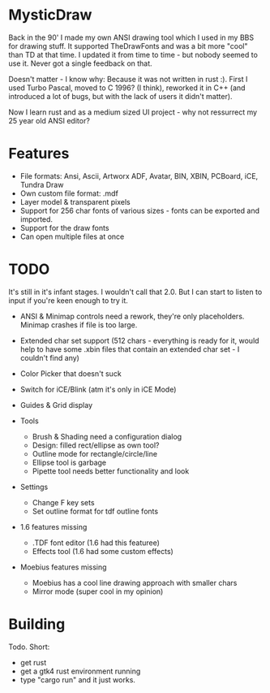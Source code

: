# MysticDraw

Back in the 90' I made my own ANSI drawing tool which I used in my BBS for drawing stuff. It supported TheDrawFonts and was a bit more "cool" than TD at that time.
I updated it from time to time - but nobody seemed to use it. Never got a single feedback on that.

Doesn't matter - I know why: Because it was not written in rust :). First I used Turbo Pascal, moved to C 1996? (I think), reworked it in C++ (and introduced a lot of bugs, but with the lack of users it didn't matter).

Now I learn rust and as a medium sized UI project - why not ressurrect my 25 year old ANSI editor?

# Features

 * File formats: Ansi, Ascii, Artworx ADF, Avatar, BIN, XBIN, PCBoard, iCE, Tundra Draw
 * Own custom file format: .mdf
 * Layer model & transparent pixels
 * Support for 256 char fonts of various sizes - fonts can be exported and imported.
 * Support for the draw fonts
 * Can open multiple files at once

# TODO

It's still in it's infant stages. I wouldn't call that 2.0. But I can start to listen to input if you're keen enough to try it.

 * ANSI & Minimap controls need a rework, they're only placeholders. Minimap crashes if file is too large.
 * Extended char set support (512 chars - everything is ready for it, would help to have some .xbin
   files that contain an extended char set - I couldn't find any)
 * Color Picker that doesn't suck
 * Switch for iCE/Blink (atm it's only in iCE Mode)
 * Guides & Grid display

 * Tools
    * Brush & Shading need a configuration dialog
    * Design: filled rect/ellipse as own tool?
    * Outline mode for rectangle/circle/line
    * Ellipse tool is garbage
    * Pipette tool needs better functionality and look

 * Settings
    * Change F key sets
    * Set outline format for tdf outline fonts
    
 * 1.6 features missing
    * .TDF font editor (1.6 had this featuree)
    * Effects tool (1.6 had some custom effects)
 * Moebius features missing
    * Moebius has a cool line drawing approach with smaller chars
    * Mirror mode (super cool in my opinion)

# Building

Todo. Short:

* get rust
* get a gtk4 rust environment running
* type "cargo run" and it just works.